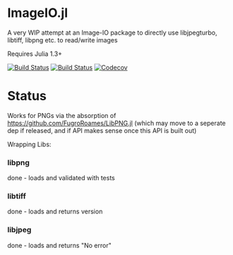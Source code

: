 # ImageIO.jl

A very WIP attempt at an Image-IO package to directly use libjpegturbo, libtiff, libpng etc. to read/write images

Requires Julia 1.3+

[![Build Status](https://travis-ci.com/ianshmean/ImageIO.jl.svg?branch=master)](https://travis-ci.com/ianshmean/ImageIO.jl)
[![Build Status](https://api.cirrus-ci.com/github/ianshmean/ImageIO.jl.svg)](https://cirrus-ci.com/github/ianshmean/ImageIO.jl)
[![Codecov](https://codecov.io/gh/ianshmean/ImageIO.jl/branch/master/graph/badge.svg)](https://codecov.io/gh/ianshmean/ImageIO.jl)


# Status
Works for PNGs via the absorption of https://github.com/FugroRoames/LibPNG.jl (which may move to a seperate dep if released, and if API makes sense once this API is built out)

Wrapping Libs:

### libpng
done - loads and validated with tests

### libtiff
done - loads and returns version

### libjpeg
done - loads and returns "No error"

